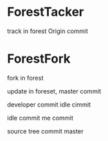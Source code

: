 # ForestTacker
track in forest
Origin commit
# ForestFork
fork in forest

update in foreset, master commit

developer commit
idle cimmit

idle commit
me commit

source tree commit master
